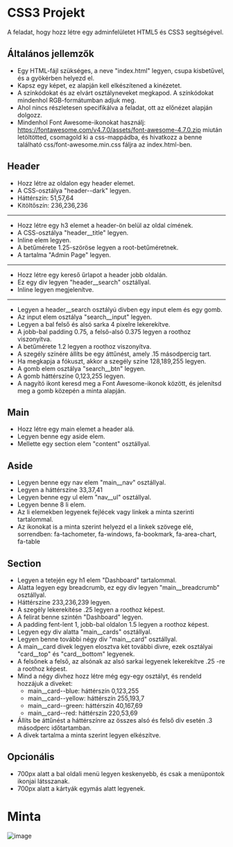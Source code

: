 # CSS3 Projekt
A feladat, hogy hozz létre egy adminfelületet HTML5 és CSS3 segítségével.

## Általános jellemzők

- Egy HTML-fájl szükséges, a neve "index.html" legyen, csupa kisbetűvel, és a gyökérben helyezd el.
- Kapsz egy képet, ez alapján kell elkészítened a kinézetet.
- A színkódokat és az elvárt osztályneveket megkapod. A színkódokat mindenhol RGB-formátumban adjuk meg.
- Ahol nincs részletesen specifikálva a feladat, ott az előnézet alapján dolgozz.
- Mindenhol Font Awesome-ikonokat használj:
https://fontawesome.com/v4.7.0/assets/font-awesome-4.7.0.zip
miután letöltötted, csomagold ki a css-mappádba, és hivatkozz a benne található css/font-awesome.min.css fáljra az index.html-ben.

## Header   
- Hozz létre az oldalon egy header elemet.
- A CSS-osztálya "header--dark" legyen.
- Háttérszín: 51,57,64
- Kitöltőszín: 236,236,236
---
- Hozz létre egy h3 elemet a header-ön belül az oldal címének.
- A CSS-osztálya "header__title" legyen.
- Inline elem legyen.
- A betűmérete 1.25-szöröse legyen a root-betűméretnek.
- A tartalma "Admin Page" legyen.
---
- Hozz létre egy kereső űrlapot a header jobb oldalán.
- Ez egy div legyen "header__search" osztállyal.
- Inline legyen megjelenítve.
---
- Legyen a header__search osztályú divben egy input elem és egy gomb.
- Az input elem osztálya "search__input" legyen.
- Legyen a bal felső és alsó sarka 4 pixelre lekerekítve.
- A jobb-bal padding 0.75, a felső-alsó 0.375 legyen a roothoz viszonyítva.
- A betűmérete 1.2 legyen a roothoz viszonyítva.
- A szegély színére állíts be egy áttűnést, amely .15 másodpercig tart.
- Ha megkapja a fókuszt, akkor a szegély színe 128,189,255 legyen.
- A gomb elem osztálya "search__btn" legyen.
- A gomb háttérszíne 0,123,255 legyen.
- A nagyító ikont keresd meg a Font Awesome-ikonok között, és jelenítsd meg a gomb közepén a minta alapján.

## Main
- Hozz létre egy main elemet a header alá. 
- Legyen benne egy aside elem.
- Mellette egy section elem "content" osztállyal.

## Aside
- Legyen benne egy nav elem "main__nav" osztállyal.
- Legyen a háttérszíne 33,37,41
- Legyen benne egy ul elem "nav__ul" osztállyal.
- Legyen benne 8 li elem.
- Az li elemekben legyenek fejlécek vagy linkek a minta szerinti tartalommal.
- Az ikonokat is a minta szerint helyezd el a linkek szövege elé, sorrendben:
fa-tachometer, fa-windows, fa-bookmark, fa-area-chart, fa-table

## Section 
- Legyen a tetején egy h1 elem "Dashboard" tartalommal.
- Alatta legyen egy breadcrumb, ez egy div legyen "main__breadcrumb" osztállyal.
- Háttérszíne 233,236,239 legyen.
- A szegély lekerekítése .25 legyen a roothoz képest.
- A felirat benne szintén "Dashboard" legyen.
- A padding fent-lent 1, jobb-bal oldalon 1.5 legyen a roothoz képest.
- Legyen egy div alatta "main__cards" osztállyal.
- Legyen benne további négy div "main__card" osztállyal.
- A main__card divek legyen elosztva két további divre, ezek osztályai "card__top" és "card__bottom" legyenek.
- A felsőnek a felső, az alsónak az alsó sarkai legyenek lekerekítve .25 -re a roothoz képest.
- Mind a négy divhez hozz létre még egy-egy osztályt, és rendeld hozzájuk a diveket:
   - main__card--blue: háttérszín 0,123,255
   - main__card--yellow: háttérszín 255,193,7
   - main__card--green: háttérszín 40,167,69
   - main__card--red: háttérszín 220,53,69
- Állíts be áttűnést a háttérszínre az összes alsó és felső div esetén .3 másodperc időtartamban.
- A divek tartalma a minta szerint legyen elkészítve.   

## Opcionális
- 700px alatt a bal oldali menü legyen keskenyebb, és csak a menüpontok ikonjai látsszanak.
- 700px alatt a kártyák egymás alatt legyenek.   

# Minta
![image](https://user-images.githubusercontent.com/68642008/182177865-54a911fa-4115-49a2-afe1-d45e8107cb5f.png)

